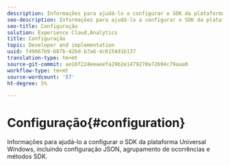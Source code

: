 ```yaml
---
description: Informações para ajudá-lo a configurar o SDK da plataforma Universal Windows, incluindo configuração JSON, agrupamento de ocorrências e métodos SDK.
seo-description: Informações para ajudá-lo a configurar o SDK da plataforma Universal Windows, incluindo configuração JSON, agrupamento de ocorrências e métodos SDK.
seo-title: Configuração
solution: Experience Cloud,Analytics
title: Configuração
topic: Developer and implementation
uuid: f49667b9-b87b-42bd-b7a6-4c6154d1b137
translation-type: tm+mt
source-git-commit: ae16f224eeaeefa29b2e1479270a72694c79aaa0
workflow-type: tm+mt
source-wordcount: '57'
ht-degree: 5%

---
```



# Configuração{#configuration}

Informações para ajudá-lo a configurar o SDK da plataforma Universal Windows, incluindo configuração JSON, agrupamento de ocorrências e métodos SDK.

